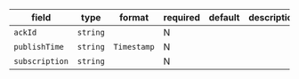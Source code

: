 | field | type | format | required | default | description |
|---|---|---|---|---|---|
| `ackId` | `string` |  | N |  |
| `publishTime` | `string` | `Timestamp` | N |  |  |
| `subscription` | `string` |  | N |  |
